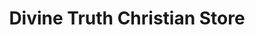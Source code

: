---
title: "Divine Truth Christian Store"
url: /la-vista/divine-truth-christian-store/
shop: Bücher
---